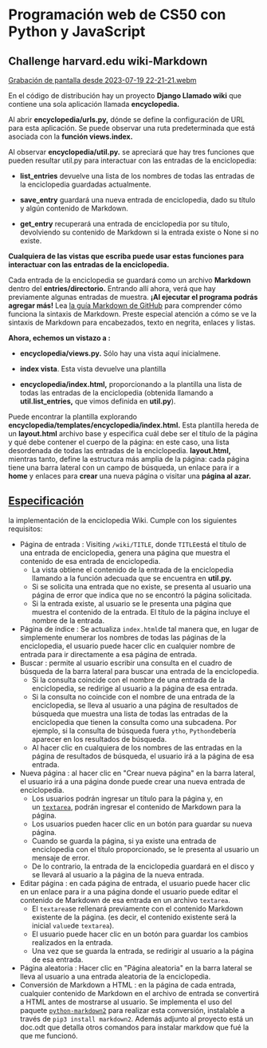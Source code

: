 # Programación web de CS50 con Python y JavaScript

## Challenge harvard.edu wiki-Markdown

[Grabación de pantalla desde 2023-07-19 22-21-21.webm](https://github.com/Menrry/Wiki-Markdown/assets/83178947/af7844b0-ba01-4b29-b07a-c51d02fe3286)


En el código de distribución hay un proyecto **Django Llamado wiki** que contiene una sola aplicación llamada **encyclopedia.**

Al abrir **encyclopedia/urls.py,** dónde se define la configuración de URL para esta aplicación. Se puede observar una ruta predeterminada que está 
asociada con la **función views.index.**

Al observar **encyclopedia/util.py.** se apreciará que hay tres funciones que pueden resultar util.py para interactuar con las entradas de la 
enciclopedia: 

- **list_entries** devuelve una lista de los nombres de todas las entradas de la enciclopedia guardadas actualmente. 
* **save_entry** guardará una nueva entrada de enciclopedia, dado su título y algún contenido de Markdown. 
+ **get_entry** recuperará una entrada de enciclopedia por su título, devolviendo su contenido de Markdown si la entrada existe o None si no existe. 

**Cualquiera de las vistas que escriba puede usar estas funciones para interactuar con las entradas de la enciclopedia.**

Cada entrada de la enciclopedia se guardará como un archivo **Markdown** dentro del **entries/directorio.** Entrando allí ahora, verá que hay  
previamente algunas entradas de muestra. **¡Al ejecutar el programa podrás agregar más!** Lea [la guía Markdown de GitHub](https://docs.github.com/en/get-started/writing-on-github/getting-started-with-writing-and-formatting-on-github/basic-writing-and-formatting-syntax) para comprender cómo funciona la sintaxis de Markdown. Preste especial atención a cómo se ve la sintaxis de Markdown para encabezados, texto en negrita, enlaces y listas.



**Ahora, echemos un vistazo a :**
- **encyclopedia/views.py.** Sólo hay una vista aquí inicialmene.
* **index vista**. Esta vista devuelve una plantilla 
+ **encyclopedia/index.html,** proporcionando a la plantilla una lista de todas las entradas de la enciclopedia 
(obtenida llamando a **util.list_entries,** que vimos definida en **util.py**).

Puede encontrar la plantilla explorando **encyclopedia/templates/encyclopedia/index.html.** Esta plantilla hereda de un 
**layout.html** archivo base y especifica cuál debe ser el título de la página y qué debe contener el cuerpo de la página: 
en este caso, una lista desordenada de todas las entradas de la enciclopedia. **layout.html,** mientras tanto, 
define la estructura más amplia de la página: cada página tiene una barra lateral con un campo de búsqueda, un enlace para ir a **home** y enlaces para **crear** una nueva página o visitar una **página al azar.**

[Especificación](https://cs50.harvard.edu/web/2020/projects/1/wiki/#specification)
----------------------------------------------------------------------------------

la implementación de la enciclopedia Wiki. Cumple con los siguientes requisitos:

-   Página de entrada : Visiting `/wiki/TITLE`, donde `TITLE`está el título de una entrada de enciclopedia, genera una página que muestra el contenido de esa entrada de enciclopedia.
    -   La vista obtiene el contenido de la entrada de la enciclopedia llamando a la función adecuada que se encuentra en **util.py.**
    *   Si se solicita una entrada que no existe, se presenta al usuario una página de error que indica que no se encontró la página solicitada.
    +   Si la entrada existe, al usuario se le presenta una página que muestra el contenido de la entrada. El título de la página incluye el nombre de la entrada.
-   Página de índice : Se actualiza `index.html`de tal manera que, en lugar de simplemente enumerar los nombres de todas las páginas de la enciclopedia, el usuario puede hacer clic en cualquier nombre de entrada para ir directamente a esa página de entrada.
-   Buscar : permite al usuario escribir una consulta en el cuadro de búsqueda de la barra lateral para buscar una entrada de la enciclopedia.
    -   Si la consulta coincide con el nombre de una entrada de la enciclopedia, se redirige al usuario a la página de esa entrada.
    *   Si la consulta no coincide con el nombre de una entrada de la enciclopedia, se lleva al usuario a una página de resultados de búsqueda que muestra una lista de todas las entradas de la enciclopedia que tienen la consulta como una subcadena. Por ejemplo, si la consulta de búsqueda fuera `ytho`, `Python`debería aparecer en los resultados de búsqueda.
    -   Al hacer clic en cualquiera de los nombres de las entradas en la página de resultados de búsqueda, el usuario irá a la página de esa entrada.
-   Nueva página : al hacer clic en "Crear nueva página" en la barra lateral, el usuario irá a una página donde puede crear una nueva entrada de enciclopedia.
    -   Los usuarios podrán ingresar un título para la página y, en un [`textarea`](https://www.w3schools.com/tags/tag_textarea.asp), podrán ingresar el contenido de Markdown para la página.
    -   Los usuarios pueden hacer clic en un botón para guardar su nueva página.
    *   Cuando se guarda la página, si ya existe una entrada de enciclopedia con el título proporcionado, se le presenta al usuario un mensaje de error.
    -   De lo contrario, la entrada de la enciclopedia guardará en el disco y se llevará al usuario a la página de la nueva entrada.
-   Editar página : en cada página de entrada, el usuario puede hacer clic en un enlace para ir a una página donde el usuario puede editar el contenido de Markdown de esa entrada en un archivo `textarea`.
    -   El `textarea`se rellenará previamente con el contenido Markdown existente de la página. (es decir, el contenido existente será la inicial `value`de `textarea`).
    -   El usuario puede hacer clic en un botón para guardar los cambios realizados en la entrada.
    *   Una vez que se guarda la entrada, se redirigir al usuario a la página de esa entrada.
-   Página aleatoria : Hacer clic en "Página aleatoria" en la barra lateral se lleva al usuario a una entrada aleatoria de la enciclopedia.
-   Conversión de Markdown a HTML : en la página de cada entrada, cualquier contenido de Markdown en el archivo de entrada se convertirá a HTML antes de mostrarse al usuario. Se implementa el uso del paquete [`python-markdown2`](https://github.com/trentm/python-markdown2) para realizar esta conversión, instalable a través de `pip3 install markdown2`. Además adjunto al proyecto está un doc.odt que detalla otros comandos para instalar markdow que fué la que me funcionó.
   

